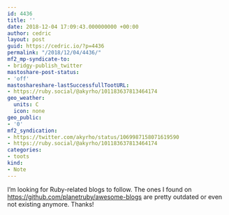 ```yaml
---
id: 4436
title: ''
date: 2018-12-04 17:09:43.000000000 +00:00
author: cedric
layout: post
guid: https://cedric.io/?p=4436
permalink: "/2018/12/04/4436/"
mf2_mp-syndicate-to:
- bridgy-publish_twitter
mastoshare-post-status:
- 'off'
mastoshareshare-lastSuccessfullTootURL:
- https://ruby.social/@akyrho/101183637813464174
geo_weather:
  units: C
  icon: none
geo_public:
- '0'
mf2_syndication:
- https://twitter.com/akyrho/status/1069987158071619590
- https://ruby.social/@akyrho/101183637813464174
categories:
- toots
kind:
- Note
---
```

I&rsquo;m looking for Ruby-related blogs to follow. The ones I found on <https://github.com/planetruby/awesome-blogs> are pretty outdated or even not existing anymore. Thanks!